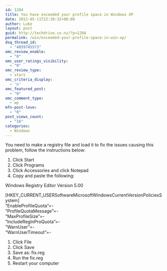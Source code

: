 ```yaml
---
id: 1284
title: You have exceeded your profile space in Windows XP
date: 2012-05-11T22:39:32+00:00
author: Luke
layout: post
guid: http://techdrive.co.nz/?p=1284
permalink: /win/exceeded-your-profile-space-in-win-xp/
dsq_thread_id:
  - "4859745573"
omc_review_enable:
  - "0"
omc_user_ratings_visibility:
  - "0"
omc_review_type:
  - stars
omc_criteria_display:
  - 'n'
omc_featured_post:
  - "0"
omc_comment_type:
  - wp
mfn-post-love:
  - "0"
post_views_count:
  - "16"
categories:
  - Windows
---
```

You need to make a registry file and load it to fix the issues causing this problem, follow the instructions below:

  1. Click Start
  2. Click Programs
  3. Click Accessories and click Notepad
  4. Copy and paste the following:

<div>
  <p>
    Windows Registry Editor Version 5.00
  </p>
  
  <p>
    [HKEY_CURRENT_USERSoftwareMicrosoftWindowsCurrentVersionPoliciesSystem]<br /> &#8220;EnableProfileQuota&#8221;=-<br /> &#8220;ProfileQuotaMessage&#8221;=-<br /> &#8220;MaxProfileSize&#8221;=-<br /> &#8220;IncludeRegInProQuota&#8221;=-<br /> &#8220;WarnUser&#8221;=-<br /> &#8220;WarnUserTimeout&#8221;=-
  </p>
</div>

  1. Click File
  2. Click Save
  3. Save as: fix.reg
  4. Run the fix.reg
  5. Restart your computer

&nbsp;

&nbsp;